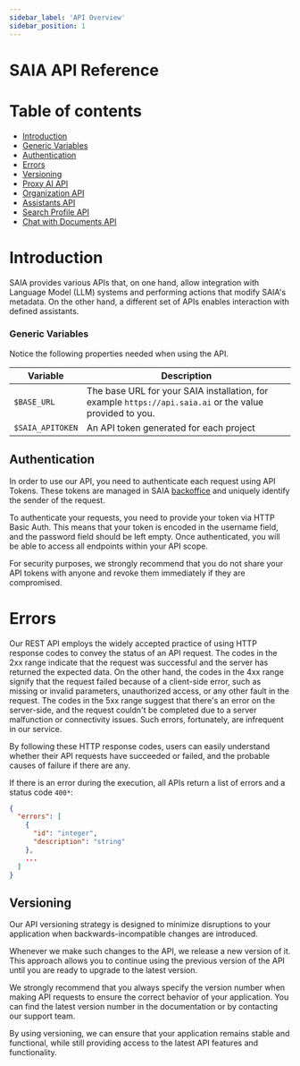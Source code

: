 ```yaml
---
sidebar_label: 'API Overview'
sidebar_position: 1
---
```


# SAIA API Reference

Table of contents
=================

* [Introduction ](#introduction)
* [Generic Variables](#generic-variables)
* [Authentication ](#authentication)
* [Errors ](#errors)
* [Versioning ](#versioning)
* [Proxy AI API](../ProxyAPI.md)
* [Organization API](OrganizationAPI.md)
* [Assistants API](AssistantsAPI.md)
* [Search Profile API](SearchProfileAPI.md)
* [Chat with Documents API](ChatWithDocumentsAPI.md)


# Introduction
SAIA provides various APIs that, on one hand, allow integration with Language Model (LLM) systems and performing actions that modify SAIA's metadata. On the other hand, a different set of APIs enables interaction with defined assistants.

### Generic Variables
Notice the following properties needed when using the API.

| Variable | Description |
| ------ | ---------------------- |
| `$BASE_URL` | The base URL for your SAIA installation, for example `https://api.saia.ai` or the value provided to you. |
| `$SAIA_APITOKEN` | An API token generated for each project |


## Authentication
In order to use our API, you need to authenticate each request using API Tokens. These tokens are managed in SAIA [backoffice](Backoffice.md) and uniquely identify the sender of the request.

To authenticate your requests, you need to provide your token via HTTP Basic Auth. This means that your token is encoded in the username field, and the password field should be left empty. Once authenticated, you will be able to access all endpoints within your API scope.

For security purposes, we strongly recommend that you do not share your API tokens with anyone and revoke them immediately if they are compromised.

# Errors
Our REST API employs the widely accepted practice of using HTTP response codes to convey the status of an API request. The codes in the 2xx range indicate that the request was successful and the server has returned the expected data. On the other hand, the codes in the 4xx range signify that the request failed because of a client-side error, such as missing or invalid parameters, unauthorized access, or any other fault in the request. The codes in the 5xx range suggest that there's an error on the server-side, and the request couldn't be completed due to a server malfunction or connectivity issues. Such errors, fortunately, are infrequent in our service.

By following these HTTP response codes, users can easily understand whether their API requests have succeeded or failed, and the probable causes of failure if there are any.


If there is an error during the execution, all APIs return a list of errors and a status code `400*`:

```json
{
  "errors": [
    {
      "id": "integer",
      "description": "string"
    },
    ...
  ]
}
```

## Versioning
Our API versioning strategy is designed to minimize disruptions to your application when backwards-incompatible changes are introduced.

Whenever we make such changes to the API, we release a new version of it. This approach allows you to continue using the previous version of the API until you are ready to upgrade to the latest version.

We strongly recommend that you always specify the version number when making API requests to ensure the correct behavior of your application. You can find the latest version number in the documentation or by contacting our support team.

By using versioning, we can ensure that your application remains stable and functional, while still providing access to the latest API features and functionality.
